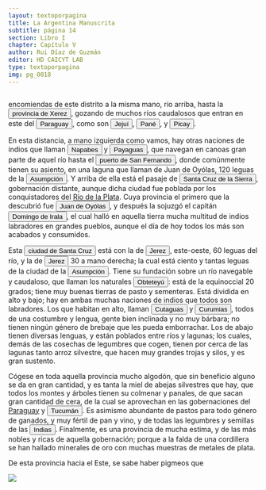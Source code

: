 ```yaml
---
layout: textoporpagina
title: La Argentina Manuscrita
subtitle: página 14
section: Libro I
chapter: Capítulo V
author: Rui Díaz de Guzmán
editor: HD CAICYT LAB
type: textoporpagina
img: pg_0018
---
```


<div class="row">
    <div class="column">

<p>encomiendas de este distrito a la misma mano, río arriba, hasta la <a href="https://recogito.pelagios.org/document/wzqxhk0h3vpikm/part/1/edit#23843df7-93db-4a37-b31c-46dfc5030d3e" target="_blank"><button class="balloon" data-balloon-pos="up" data-balloon-length="large" data-balloon="Territorios al norte del Río Paraguay, y organizados en torno a la ciudad de Santiago de Jerez (1593-1632) fundada en la confluencia de los ríos Miranda (Mbotetey o Ipaneme) y el Aquidauana. Dependían políticamente de Asunción.. Se refiere a Santiago de Jerez (1593) fundada en la confluencia de los ríos Miranda y Aquidauana.">provincia de Xerez</button></a>, gozando de muchos ríos caudalosos que entran en este del <button class="balloon" data-balloon-pos="up" data-balloon-length="large" data-balloon="Refiere al río Paraguay">Paraguay</button>, como son <button class="balloon" data-balloon-pos="up" data-balloon-length="large" data-balloon="Río que desemboca en el río Paraguay, sobre la ribera este.">Jejuí</button>, <button class="balloon" data-balloon-pos="up" data-balloon-length="large" data-balloon="Río del Paraguay, actualmente llamado Ypané. Desemboca en la ribera este del Paraguay unos kilómetros al sur de la ciudad de Concepción.">Pané</button>, y <button class="balloon" data-balloon-pos="up" data-balloon-length="large" data-balloon="O río Piray, desemboca en el Paraguay en su ribera este, actualmente recibe el nombre de Aquidabán.">Picay</button>.</p> <p>En esta distancia, a mano izquierda como vamos, hay otras naciones de indios que llaman <button class="balloon" data-balloon-pos="up" data-balloon-length="large" data-balloon="Podría tratarse de una parcialidad guaycurú, naparús.">Napabes</button> y <button class="balloon" data-balloon-pos="up" data-balloon-length="large" data-balloon="Refiere a la etnia payaguaes, pueblo del Chaco Boreal en el Paraguay de la familia guaycurú, vivían a lo largo del río Paraguay desde el Gran Pantanal del Mato Grosso del Sur en Brasil y Bolivia hasta la provincia del Chaco en Argentina. El nombre payaguá no es el que ellos mismos se daban sino el que con cierto matiz peyorativo le dieron sus rivales y enemigos: los guaraníes. Urlico Schmidel los denominaba de diferentes formas: llamándolos aigeiss, aigas, aeiges, aygass, aygas y aygaysen.">Payaguas</button>, que navegan en canoas gran parte de aquel río hasta el <button class="balloon" data-balloon-pos="up" data-balloon-length="large" data-balloon="Un puerto ubicado sobre la orilla oriental del río Paraguay, algo más al norte del cerro Pan de Azúcar.">puerto de San Fernando</button>, donde comúnmente tienen su asiento, en una laguna que llaman de Juan de Oyólas, 120 leguas de la <a href="https://recogito.pelagios.org/document/wzqxhk0h3vpikm/part/1/edit#68282b35-cd55-4320-b01b-6e3a601e0248" target="_blank"><button class="balloon" data-balloon-pos="up" data-balloon-length="large" data-balloon="Refiere a Asunción del Paraguay.">Asumpción</button></a>. Y arriba de ella está el pasaje de <a href="https://recogito.pelagios.org/document/wzqxhk0h3vpikm/part/1/edit#69ce2b89-3870-4955-882e-1c7a0e7ecb81" target="_blank"><button class="balloon" data-balloon-pos="up" data-balloon-length="large" data-balloon="Este asentamiento fue fundado por un conquistador de Asunción, Nuflo de Chávez en 1561. La ciudad sufrió varios traslados en el curso de su historia hasta establecerse dónde se encuentra hoy en día. El primer sitio de la fundación fue en la serranía de Chiquitos, a orilla del río Sutó.">Santa Cruz de la Sierra</button></a>, gobernación distante, aunque dicha ciudad fue poblada por los conquistadores del <a href="https://recogito.pelagios.org/document/wzqxhk0h3vpikm/part/1/edit#0bda5d02-c882-42b5-ba2c-bfebf58d5083" target="_blank">Río de la Plata</a>. Cuya provincia el primero que la descubrió fue <button class="balloon" data-balloon-pos="up" data-balloon-length="large" data-balloon="Refiere a Juan de Ayolas (Briviesca de la Bureba, Castilla, 1493 o ¿1510?–Candelaria del Chaco Boreal, gobernación del Río de la Plata y del Paraguay, 1538), explorador español, fundador de la primera Buenos Aires, acompañando al adelantado Pedro de Mendoza, y que fuera nombrado como teniente de gobernador general de Asunción en 1537, para convertirse luego en gobernador del Río de la Plata y del Paraguay pero nunca ejercería como tal por estar en plena exploración.">Juan de Oyólas</button>, y después la sojuzgó el capitán <button class="balloon" data-balloon-pos="up" data-balloon-length="large" data-balloon="Domingo Martínez de Irala, conquistador y colonizador español (Vergara de la Hermandad de Guipúzcoa, Castilla, 1509-Asunción del Paraguay, 03/10/1556). Ocupó tres veces el cargo de gobernador interino del Río de la Plata y del Paraguay, en los períodos de 1539 a 1542, de 1544 hasta 1548 y por último desde 1549. Carlos V lo nombró como titular en el cargo en 1555, lo sería hasta su fallecimiento.">Domingo de Irala</button>, el cual halló en aquella tierra mucha multitud de indios labradores en grandes pueblos, aunque el día de hoy todos los más son acabados y consumidos.</p> <p>Esta <a href="https://recogito.pelagios.org/document/wzqxhk0h3vpikm/part/1/edit#46e8855f-86cc-4322-a97d-cebee79a9ace" target="_blank"><button class="balloon" data-balloon-pos="up" data-balloon-length="large" data-balloon="Este asentamiento fue fundado por un conquistador de Asunción, Nuflo de Chávez en 1561. La ciudad sufrió varios traslados en el curso de su historia hasta establecerse dónde se encuentra hoy en día. El primer sitio de la fundación fue en la serranía de Chiquitos, a orilla del río Sutó.">ciudad de Santa Cruz</button></a> está con la de <a href="https://recogito.pelagios.org/document/wzqxhk0h3vpikm/part/1/edit#86afc6e3-b7af-4df0-bb87-7c213d1ea91a" target="_blank"><button class="balloon" data-balloon-pos="up" data-balloon-length="large" data-balloon="Refiere a Santiago de Jerez (1593) fundada en la confluencia de los ríos Miranda y Aquidauana.">Jerez</button></a>, este-oeste, 60 leguas del río, y la de <a href="https://recogito.pelagios.org/document/wzqxhk0h3vpikm/part/1/edit#12fe503d-c28c-4712-b239-ada3a6e9c7cd" target="_blank"><button class="balloon" data-balloon-pos="up" data-balloon-length="large" data-balloon="Refiere a Santiago de Jerez (1593) fundada en la confluencia de los ríos Miranda y Aquidauana.">Jerez</button></a> 30 a mano derecha; la cual está ciento y tantas leguas de la ciudad de la <a href="https://recogito.pelagios.org/document/wzqxhk0h3vpikm/part/1/edit#af76715c-b379-4299-9c83-325fa6b8deb4" target="_blank"><button class="balloon" data-balloon-pos="up" data-balloon-length="large" data-balloon="Refiere a Asunción del Paraguay.">Asumpción</button></a>. Tiene su fundación sobre un río navegable y caudaloso, que llaman los naturales <button class="balloon" data-balloon-pos="up" data-balloon-length="large" data-balloon="Refiere al actual río Miranda o Mbotetey, río del estado de Mato Grosso del Sur, Brasil, que desemboca en el río Paraguay, atravesando el Pantanal.">Obteteyú</button>: está de la equinoccial 20 grados; tiene muy buenas tierras de pasto y sementeras. Está dividida en alto y bajo; hay en ambas muchas naciones de indios que todos son labradores. Los que habitan en alto, llaman <button class="balloon" data-balloon-pos="up" data-balloon-length="large" data-balloon="Sociedad nativa que se hallaba extendida en lo que hoy es el estado brasileño de Minas Gerais.">Cutaguas</button> y <button class="balloon" data-balloon-pos="up" data-balloon-length="large" data-balloon="Podría tratarse de una parcialidad de los cutaguas, debido a las similitudes de ambos grupos en costumbres y lengua. Habitaban la parte alta de Xerez, establecidos en los campos regados por el río Mbotetey.">Curumias</button>, todos de una costumbre y lengua, gente bien inclinada y no muy bárbara; no tienen ningún género de brebaje que les pueda emborrachar. Los de abajo tienen diversas lenguas, y están poblados entre ríos y lagunas; los cuales, demás de las cosechas de legumbres que cogen, tienen por cerca de las lagunas tanto arroz silvestre, que hacen muy grandes trojas y silos, y es gran sustento.</p> <p>Cógese en toda aquella provincia mucho algodón, que sin beneficio alguno se da en gran cantidad, y es tanta la miel de abejas silvestres que hay, que todos los montes y árboles tienen su colmenar y panales, de que sacan gran cantidad de cera, de la cual se aprovechan en las gobernaciones del <a href="https://recogito.pelagios.org/document/wzqxhk0h3vpikm/part/1/edit#e8866c07-12ee-4ba4-8648-4d186c1b7fc4" target="_blank">Paraguay</a> y <a href="https://recogito.pelagios.org/document/wzqxhk0h3vpikm/part/1/edit#ce8832f1-9b74-45d3-b958-25bfa181fdc1" target="_blank"><button class="balloon" data-balloon-pos="up" data-balloon-length="large" data-balloon="La gobernación de Tucumán se establece en 1563, los territorios que la integraban (las actuales provincias argentinas de Tucumán, Jujuy, Salta, Santiago del Estero y Catamarca) fueron conquistados y colonizados en la primera mitad del siglo XVI a partir de avanzadas provenientes de Asunción, Chile y Perú.">Tucumán</button></a>. Es asimismo abundante de pastos para todo género de ganados, y muy fértil de pan y vino, y de todas las legumbres y semillas de las <button class="balloon" data-balloon-pos="up" data-balloon-length="large" data-balloon="Las Indias Occidentales, una forma muy extendida de denominar a América en todo el período colonial.">Indias</button>. Finalmente, es una provincia de mucha estima, y de las más nobles y ricas de aquella gobernación; porque a la falda de una cordillera se han hallado minerales de oro con muchas muestras de metales de plata.</p> <p>De esta provincia hacia el Este, se sabe haber pigmeos que</p></div>

<div class="column">
<a href="{{site.baseurl}}/assets/img/argentina_manuscrita/{{page.img}}.jpg"><img src="{{site.baseurl}}/assets/img/argentina_manuscrita/{{page.img}}.jpg"></a>
</div>
</div>